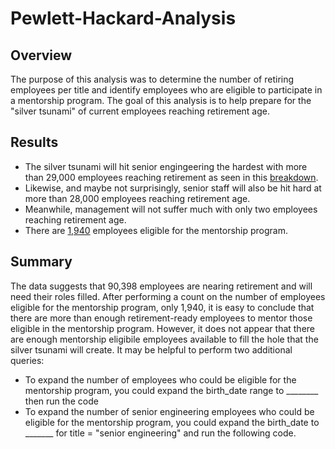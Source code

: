 # Pewlett-Hackard-Analysis
## Overview
The purpose of this analysis was to determine the number of retiring employees per title and identify employees who are eligible to participate in a mentorship program. The goal of this analysis is to help prepare for the "silver tsunami" of current employees reaching retirement age.

## Results
* The silver tsunami will hit senior engingeering the hardest with more than 29,000 employees reaching retirement as seen in this [breakdown](https://github.com/LaurenSonis/Pewlett-Hackard-Analysis/blob/main/2021-01-24%20(4).png).
* Likewise, and maybe not surprisingly, senior staff will also be hit hard at more than 28,000 employees reaching retirement age.
* Meanwhile, management will not suffer much with only two employees reaching retirement age.
* There are [1,940](https://github.com/LaurenSonis/Pewlett-Hackard-Analysis/blob/main/2021-01-24%20(6).png) employees eligible for the mentorship program.

## Summary
The data suggests that 90,398 employees are nearing retirement and will need their roles filled. After performing a count on the number of employees eligible for the mentorship program, only 1,940, it is easy to conclude that there are more than enough retirement-ready employees to mentor those eligible in the mentorship program. However, it does not appear that there are enough mentorship eligibile employees available to fill the hole that the silver tsunami will create. It may be helpful to perform two additional queries:
* To expand the number of employees who could be eligible for the mentorship program, you could expand the birth_date range to ________ then run the code
* To expand the number of senior engineering employees who could be eligible for the mentorship program, you could expand the birth_date to _______ for title = "senior engineering" and run the following code.


